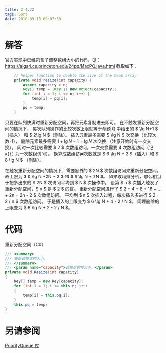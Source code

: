 ```yaml
---
title: 2.4.22
tags: Sort
date: 2018-09-13 09:07:58
---
```


# 解答

官方实现中已经包含了调整数组大小的代码，见：https://algs4.cs.princeton.edu/24pq/MaxPQ.java.html
截取如下：

```java
    // helper function to double the size of the heap array
    private void resize(int capacity) {
        assert capacity > n;
        Key[] temp = (Key[]) new Object[capacity];
        for (int i = 1; i <= n; i++) {
            temp[i] = pq[i];
        }
        pq = temp;
    }
```

只要在队列快满时重新分配空间，再把元素复制进去即可。
在不触发重新分配空间的情况下，
每次队列操作的比较次数上限就等于命题 Q 中给出的 $ \lg N+1 $（插入） 和 $ 2\lg N $（删除）。
插入元素最多需要 $ \lg N $ 次交换（比较次数-1），
删除元素最多需要 $1 + \lg N - 1 = \lg N$ 次交换 （注意开始时有一次交换）。
同时一次比较需要 $ 2 $ 次数组访问，一次交换需要 $4$ 次数组访问（记 `a[i]` 为一次数组访问）。
换算成数组访问次数就是 $ 6 \lg N + 2 $（插入）和 $ 8 \lg N $ （删除）。

在触发重新分配空间的情况下，需要额外的 $ 2N $ 次数组访问来重新分配空间。
故上限为 $ 6 \lg N +2N + 2 $ 和 $ 8 \lg N + 2N $。
如果取均摊分析，那么相当于把多出来的 $ 2N $ 次访问平均到 $ N $ 次操作中。
设第 $ n $ 次插入触发了重新分配空间，$ n $ 是 $ 2 $ 的幂。
重新分配空间进行了 $ 2 + 4 + 8 + 16 + ... + 2n = 2n - 2 $ 次数组访问。
平均到 $ n $ 次插入过程，每次插入多进行 $ 2 - 2 / n $ 次数组访问。
于是插入的上限变为 $ 6 \lg N + 4 - 2 / N $。
同理删除的上限变为 $ 8 \lg N + 2 - 2 / N $。

# 代码

重新分配空间（C#）

```csharp
/// <summary>
/// 重新调整堆的大小。
/// </summary>
/// <param name="capacity">调整后的堆大小。</param>
private void Resize(int capacity)
{
    Key[] temp = new Key[capacity];
    for (int i = 1; i <= this.n; i++)
    {
        temp[i] = this.pq[i];
    }
    this.pq = temp;
}
```

# 另请参阅

[PriorityQueue 库](https://github.com/ikesnowy/Algorithms-4th-Edition-in-Csharp/tree/master/2%20Sorting/2.4/PriorityQueue)
